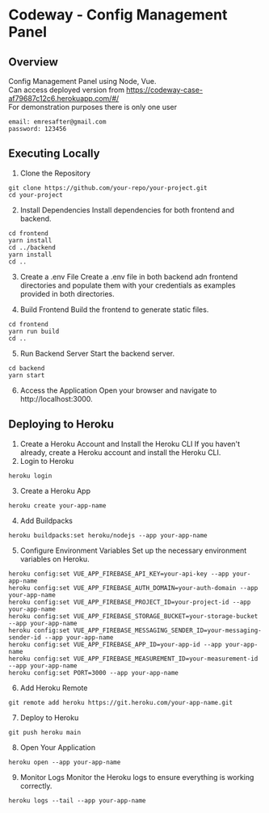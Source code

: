# Codeway - Config Management Panel
## Overview
Config Management Panel using Node, Vue. 
<br/>Can access deployed version from https://codeway-case-af79687c12c6.herokuapp.com/#/
<br/>For demonstration purposes there is only one user
```
email: emresafter@gmail.com
password: 123456
```
## Executing Locally
1. Clone the Repository
```
git clone https://github.com/your-repo/your-project.git
cd your-project
```
2. Install Dependencies
Install dependencies for both frontend and backend.
```
cd frontend
yarn install
cd ../backend
yarn install
cd ..
```
3. Create a .env File
Create a .env file in both backend adn frontend directories and populate them with your credentials as examples provided in both directories.

4. Build Frontend
Build the frontend to generate static files.

```
cd frontend
yarn run build
cd ..
```
5. Run Backend Server
Start the backend server.

```
cd backend
yarn start
```
6. Access the Application
Open your browser and navigate to http://localhost:3000.

## Deploying to Heroku
1. Create a Heroku Account and Install the Heroku CLI
If you haven't already, create a Heroku account and install the Heroku CLI.
2. Login to Heroku

```
heroku login
```
3. Create a Heroku App

```
heroku create your-app-name
```
4. Add Buildpacks

```
heroku buildpacks:set heroku/nodejs --app your-app-name
```

5. Configure Environment Variables
Set up the necessary environment variables on Heroku.


```
heroku config:set VUE_APP_FIREBASE_API_KEY=your-api-key --app your-app-name
heroku config:set VUE_APP_FIREBASE_AUTH_DOMAIN=your-auth-domain --app your-app-name
heroku config:set VUE_APP_FIREBASE_PROJECT_ID=your-project-id --app your-app-name
heroku config:set VUE_APP_FIREBASE_STORAGE_BUCKET=your-storage-bucket --app your-app-name
heroku config:set VUE_APP_FIREBASE_MESSAGING_SENDER_ID=your-messaging-sender-id --app your-app-name
heroku config:set VUE_APP_FIREBASE_APP_ID=your-app-id --app your-app-name
heroku config:set VUE_APP_FIREBASE_MEASUREMENT_ID=your-measurement-id --app your-app-name
heroku config:set PORT=3000 --app your-app-name
```
6. Add Heroku Remote

```
git remote add heroku https://git.heroku.com/your-app-name.git
```
7. Deploy to Heroku

```
git push heroku main
```
8. Open Your Application

```
heroku open --app your-app-name
```
9. Monitor Logs
Monitor the Heroku logs to ensure everything is working correctly.


```
heroku logs --tail --app your-app-name
```

